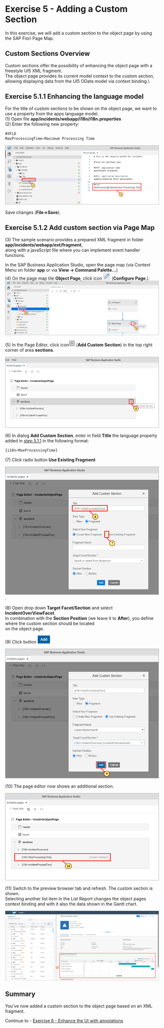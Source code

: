 # Exercise 5 - Adding a Custom Section

In this exercise, we will add a custom section to the object page by using the SAP Fiori Page Map.

## Custom Sections Overview

Custom sections offer the possibility of enhancing the object page with a freestyle UI5 XML fragment.\
The object page provides its current model context to the custom section, allowing displaying data from the UI5 OData model via context binding.\

## Exercise 5.1.1 Enhancing the language model

For the title of custom sections to be shown on the object page, we want to use a property from the apps language model.\
(1) Open file **app/incidents/webapp/i18n/i18n.properties**\
(2) Enter the following new property:

```js
#XFLD
MaxProcessingTime=Maximum Processing Time
```

![](./images/image1.png)

Save changes (**File->Save**).

## Exercise 5.1.2 Add custom section via Page Map

(3) The sample scenario provides a prepared XML fragment in folder **app/incidents/webapp/ext/fragment**,\
along with a javaScript file where you can implement event handler functions.

In the SAP Business Application Studio, open the page map (via Context Menu on folder **app** or via **View -> Command Palette...**)\
(4) On the page map tile **Object Page**, click icon ![](./images/image5.png) (**Configure Page**.).\
![](./images/image3.png)

(5) In the Page Editor, click icon![](./images/image7.png) (**Add Custom Section**) in the top right corner of area **sections**.

![](./images/image6.png)

(6) In dialog **Add Custom Section**, enter in field **Title** the language property added in [step 5.1.1](#exercise-511-enhancing-the-language-model) in the following format:

```js
{i18n>MaxProcessingTime}
```

(7) Click radio button **Use Existing Fragment**

![](./images/image8.png).

(8) Open drop down **Target Facet/Section** and select **IncidentOverViewFacet**.\
In combination with the **Section Position** (we leave it to **After**), you define where the custom section should be located\
on the object page.

(9) Click button ![](./images/image14.png)

![](./images/image13.png)

(10) The page editor now shows an additional section.

![](./images/image15.png)

(11) Switch to the preview browser tab and refresh. The custom section is shown.\
Selecting another list item in the List Report changes the object pages context binding and with it also the data shown in the Gantt chart.

![](./images/image16.png)

## Summary

You've now added a custom section to the object page based on an XML fragment.

Continue to - [Exercise 6 - Enhance the UI with annotations ](../ex6/README.md)
